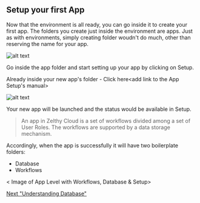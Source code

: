 ## Setup your first App

Now that the environment is all ready, you can go inside it to create your first app. The folders you create just inside the environment are apps. Just as with environments, simply creating folder woudn't do much, other than reserving the name for your app.


![alt text](Assets/new_app.png "Title")
<Image for creating app in Environment>


Go inside the app folder and start setting up your app by clicking on Setup.

Already inside your new app's folder - Click here<add link to the App Setup's manual>


![alt text](Assets/new_app.png "Title")
<Image of app settings>

Your new app will be launched and the status would be available in Setup.


> An app in Zelthy Cloud is a set of workflows divided among a set of User Roles. The 
> workflows are supported by a data storage mechanism.

Accordingly, when the app is successfully it will have two boilerplate folders:
- Database
- Workflows


< Image of App Level with Workflows, Database & Setup>

[Next "Understanding Database"](Database/database_setup.md)

